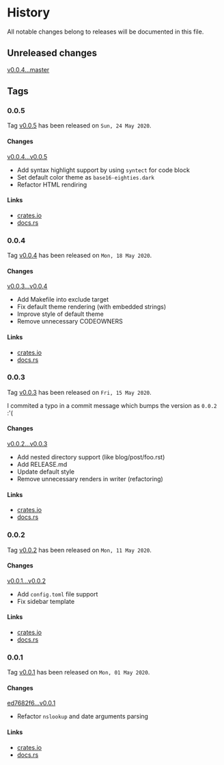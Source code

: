 # History

All notable changes belong to releases will be documented in this file.


## Unreleased changes

[v0.0.4...master](
https://gitlab.com/grauwoelfchen/nib/-/compare/v0.0.4...master)


## Tags

### 0.0.5

Tag [v0.0.5](https://gitlab.com/grauwoelfchen/nib/-/tags/v0.0.5) has been
released on `Sun, 24 May 2020`.

#### Changes

[v0.0.4...v0.0.5](
https://gitlab.com/grauwoelfchen/nib/-/compare/v0.0.4...v0.0.5)

* Add syntax highlight support by using `syntect` for code block
* Set default color theme as `base16-eighties.dark`
* Refactor HTML rendiring

#### Links

* [crates.io](https://crates.io/crates/nib/0.0.5)
* [docs.rs](https://docs.rs/crate/nib/0.0.5)


### 0.0.4

Tag [v0.0.4](https://gitlab.com/grauwoelfchen/nib/-/tags/v0.0.4) has been
released on `Mon, 18 May 2020`.

#### Changes

[v0.0.3...v0.0.4](
https://gitlab.com/grauwoelfchen/nib/-/compare/v0.0.3...v0.0.4)

* Add Makefile into exclude target
* Fix default theme rendering (with embedded strings)
* Improve style of default theme
* Remove unnecessary CODEOWNERS

#### Links

* [crates.io](https://crates.io/crates/nib/0.0.4)
* [docs.rs](https://docs.rs/crate/nib/0.0.4)


### 0.0.3

Tag [v0.0.3](https://gitlab.com/grauwoelfchen/nib/-/tags/v0.0.3) has been
released on `Fri, 15 May 2020`.

I commited a typo in a commit message which bumps the version as `0.0.2` :'(

#### Changes

[v0.0.2...v0.0.3](
https://gitlab.com/grauwoelfchen/nib/-/compare/v0.0.2...v0.0.3)

* Add nested directory support (like blog/post/foo.rst)
* Add RELEASE.md
* Update default style
* Remove unnecessary renders in writer (refactoring)

#### Links

* [crates.io](https://crates.io/crates/nib/0.0.3)
* [docs.rs](https://docs.rs/crate/nib/0.0.3)


### 0.0.2

Tag [v0.0.2](https://gitlab.com/grauwoelfchen/nib/-/tags/v0.0.2) has been
released on `Mon, 11 May 2020`.

#### Changes

[v0.0.1...v0.0.2](
https://gitlab.com/grauwoelfchen/nib/-/compare/v0.0.1...v0.0.2)

* Add `config.toml` file support
* Fix sidebar template

#### Links

* [crates.io](https://crates.io/crates/nib/0.0.2)
* [docs.rs](https://docs.rs/crate/nib/0.0.2)


### 0.0.1

Tag [v0.0.1](https://gitlab.com/grauwoelfchen/nib/-/tags/v0.0.1) has been
released on `Mon, 01 May 2020`.

#### Changes

[ed7682f6...v0.0.1](
https://gitlab.com/grauwoelfchen/nib/-/compare/ed7682f6...v0.0.1)

* Refactor `nslookup` and date arguments parsing

#### Links

* [crates.io](https://crates.io/crates/nib/0.0.1)
* [docs.rs](https://docs.rs/crate/nib/0.0.1)
